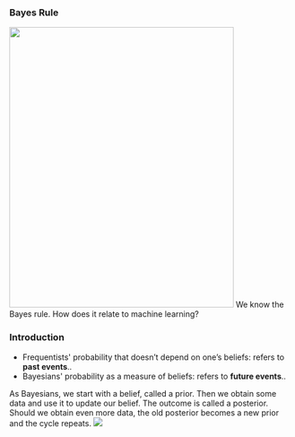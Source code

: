 ### Bayes Rule
<img src="https://user-images.githubusercontent.com/31917400/34920230-5115b6b6-f967-11e7-9493-5f6662f1ce70.JPG" width="400" height="500" />
We know the Bayes rule. How does it relate to machine learning? 

### Introduction
 - Frequentists' probability that doesn’t depend on one’s beliefs: refers to **past events**..   
 - Bayesians' probability as a measure of beliefs: refers to **future events**.. 

As Bayesians, we start with a belief, called a prior. Then we obtain some data and use it to update our belief. The outcome is called a posterior. Should we obtain even more data, the old posterior becomes a new prior and the cycle repeats.
<img src="https://user-images.githubusercontent.com/31917400/64063569-a9533100-cbed-11e9-89d6-a8cc6203b886.jpg"/>





































































































